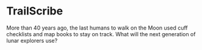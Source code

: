 TrailScribe
===========

More than 40 years ago, the last humans to walk on the Moon used cuff  checklists and map books to stay on track. What will the next generation of lunar explorers use?
